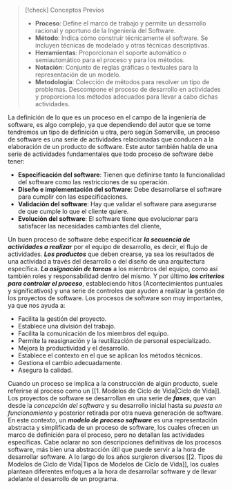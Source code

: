 
>[!check] Conceptos Previos
>- **Proceso**: Define el marco de trabajo y permite un desarrollo racional y oportuno de la Ingeniería del Software.
>- **Método**: Indica cómo construir técnicamente el software. Se incluyen técnicas de modelado y otras técnicas descriptivas.
>- **Herramientas**: Proporcionan el soporte automático o semiautomático para el proceso y para los métodos.
>- **Notación**: Conjunto de reglas gráficas o textuales para la representación de un modelo.
>- **Metodología**: Colección de métodos para resolver un tipo de problemas. Descompone el proceso de desarrollo en actividades y proporciona los métodos adecuados para llevar a cabo dichas actividades.

La definición de lo que es un proceso en el campo de la ingeniería de software, es algo complejo, ya que dependiendo del autor que se tome tendremos un tipo de definición u otra, pero según Somerville, un proceso de software es una serie de actividades relacionadas que conducen a la elaboración de un producto de software. Este autor también habla de una serie de actividades fundamentales que todo proceso de software debe tener:

- **Especificación del software**: Tienen que definirse tanto la funcionalidad del software como las restricciones de su operación.
- **Diseño e implementación del software**: Debe desarrollarse el software para cumplir con las especificaciones.
- **Validación del software**: Hay que validar el software para asegurarse de que cumple lo que el cliente quiere.
- **Evolución del software**: El software tiene que evolucionar para satisfacer las necesidades cambiantes del cliente,

Un buen proceso de software debe especificar ***la secuencia de actividades a realizar*** por el equipo de desarrollo, es decir, el flujo de actividades. ***Los productos*** que deben crearse, ya sea los resultados de una actividad a través del desarrollo o del diseño de una arquitectura específica. ***La asignación de tareas*** a los miembros del equipo, como así también roles y responsabilidad dentro del mismo. Y por último ***los criterios para controlar el proceso***, estableciendo hitos (Acontecimientos puntuales y significativos) y una serie de controles que ayuden a realizar la gestión de los proyectos de software. Los procesos de software son muy importantes, ya que nos ayuda a:

- Facilita la gestión del proyecto.
- Establece una división del trabajo.
- Facilita la comunicación de los miembros del equipo.
- Permite la reasignación y la reutilización de personal especializado.
- Mejora la productividad y el desarrollo.
- Establece el contexto en el que se aplican los métodos técnicos.
- Gestiona el cambio adecuadamente.
- Asegura la calidad.

Cuando un proceso se implica a la construcción de algún producto, suele referirse al proceso como un [[1. Modelos de Ciclo de Vida|Ciclo de Vida]]. Los proyectos de software se desarrollan en una serie de ***fases***, que van desde la *concepción del software* y su desarrollo inicial hasta su *puesta en funcionamiento* y posterior retirada por otra nueva generación de software.
En este contexto, un ***modelo de proceso software*** es una representación abstracta y simplificada de un proceso de software, los cuales ofrecen un marco de definición para el proceso, pero no detallan las actividades específicas. Cabe aclarar no son descripciones definitivas de los procesos software, más bien una abstracción útil que puede servir a la hora de desarrollar software.
A lo largo de los años surgieron diversos [[2. Tipos de Modelos de Ciclo de Vida|Tipos de Modelos de Ciclo de Vida]], los cuales plantean diferentes enfoques a la hora de desarrollar software y de llevar adelante el desarrollo de un programa.